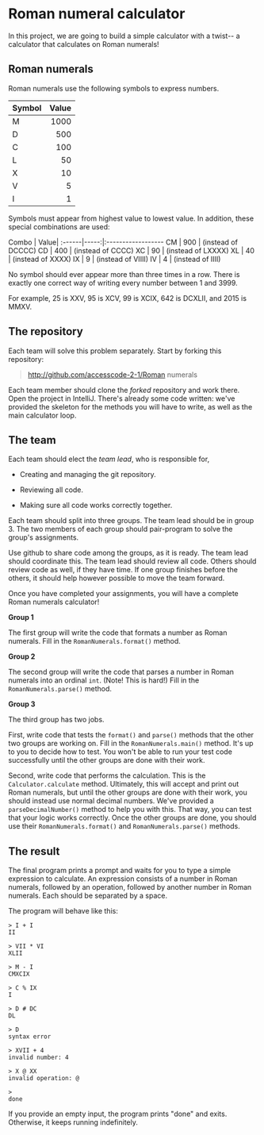 Roman numeral calculator
==

In this project, we are going to build a simple calculator with a twist-- a 
calculator that calculates on Roman numerals!


Roman numerals
--

Roman numerals use the following symbols to express numbers.

  Symbol | Value
  :------|-----:
  M      |  1000
  D      |   500
  C      |   100
  L      |    50
  X      |    10
  V      |     5
  I      |     1

Symbols must appear from highest value to lowest value.
In addition, these special combinations are used:

  Combo  | Value|
  :------|-----:|:------------------
  CM     |  900 | (instead of DCCCC)
  CD     |  400 | (instead of CCCC)
  XC     |   90 | (instead of LXXXX)
  XL     |   40 | (instead of XXXX)
  IX     |    9 | (instead of VIIII)
  IV     |    4 | (instead of IIII)

No symbol should ever appear more than three times in a row.  There is exactly
one correct way of writing every number between 1 and 3999.

For example, 25 is XXV, 95 is XCV, 99 is XCIX, 642 is DCXLII, and 2015 is MMXV.


The repository
--

Each team will solve this problem separately.  Start by forking this repository:

>  http://github.com/accesscode-2-1/Roman numerals

Each team member should clone the _forked_ repository and work there.  Open the
project in IntelliJ.  There's already some code written: we've provided
the skeleton for the methods you will have to write, as well as the main 
calculator loop.  


The team
--

Each team should elect the _team lead_, who is responsible for,

* Creating and managing the git repository.

* Reviewing all code.

* Making sure all code works correctly together.

Each team should split into three groups.  The team lead should be in group 3.
The two members of each group should pair-program to solve the group's
assignments.  

Use github to share code among the groups, as it is ready.  The team lead should
coordinate this.  The team lead should review all code.  Others should review
code as well, if they have time.  If one group finishes before the others, it
should help however possible to move the team forward.

Once you have completed your assignments, you will have a complete Roman
numerals calculator!


**Group 1**

The first group will write the code that formats a number as Roman numerals.
Fill in the `RomanNumerals.format()` method. 

**Group 2**

The second group will write the code that parses a number in Roman numerals into
an ordinal `int`.  (Note!  This is hard!)  Fill in the `RomanNumerals.parse()`
method.

**Group 3**

The third group has two jobs.

First, write code that tests the `format()` and `parse()` methods that the
other two groups are working on.  Fill in the `RomanNumerals.main()` method.
It's up to you to decide how to test.  You won't be able to run your test
code successfully until the other groups are done with their work.

Second, write code that performs the calculation.  This is the
`Calculator.calculate` method.  Ultimately, this will accept and print out Roman
numerals, but until the other groups are done with their work, you should
instead use normal decimal numbers.  We've provided a `parseDecimalNumber()`
method to help you with this.  That way, you can test that your logic works
correctly.  Once the other groups are done, you should use their
`RomanNumerals.format()` and `RomanNumerals.parse()` methods.


The result
--

The final program prints a prompt and waits for you to type a simple expression
to calculate.  An expression consists of a number in Roman numerals, followed
by an operation, followed by another number in Roman numerals.  Each should
be separated by a space.

The program will behave like this:

    > I + I
    II

    > VII * VI
    XLII

    > M - I
    CMXCIX

    > C % IX
    I

    > D # DC
    DL

    > D
    syntax error

    > XVII + 4
    invalid number: 4

    > X @ XX
    invalid operation: @

    >
    done

If you provide an empty input, the program prints "done" and exits.  Otherwise,
it keeps running indefinitely.

